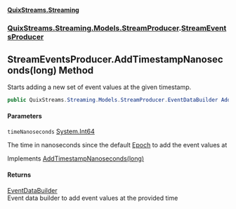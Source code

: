 #### [QuixStreams.Streaming](index.md 'index')
### [QuixStreams.Streaming.Models.StreamProducer](QuixStreams.Streaming.Models.StreamProducer.md 'QuixStreams.Streaming.Models.StreamProducer').[StreamEventsProducer](StreamEventsProducer.md 'QuixStreams.Streaming.Models.StreamProducer.StreamEventsProducer')

## StreamEventsProducer.AddTimestampNanoseconds(long) Method

Starts adding a new set of event values at the given timestamp.

```csharp
public QuixStreams.Streaming.Models.StreamProducer.EventDataBuilder AddTimestampNanoseconds(long timeNanoseconds);
```
#### Parameters

<a name='QuixStreams.Streaming.Models.StreamProducer.StreamEventsProducer.AddTimestampNanoseconds(long).timeNanoseconds'></a>

`timeNanoseconds` [System.Int64](https://docs.microsoft.com/en-us/dotnet/api/System.Int64 'System.Int64')

The time in nanoseconds since the default [Epoch](StreamEventsProducer.Epoch.md 'QuixStreams.Streaming.Models.StreamProducer.StreamEventsProducer.Epoch') to add the event values at

Implements [AddTimestampNanoseconds(long)](IStreamEventsProducer.AddTimestampNanoseconds(long).md 'QuixStreams.Streaming.Models.StreamProducer.IStreamEventsProducer.AddTimestampNanoseconds(long)')

#### Returns
[EventDataBuilder](EventDataBuilder.md 'QuixStreams.Streaming.Models.StreamProducer.EventDataBuilder')  
Event data builder to add event values at the provided time